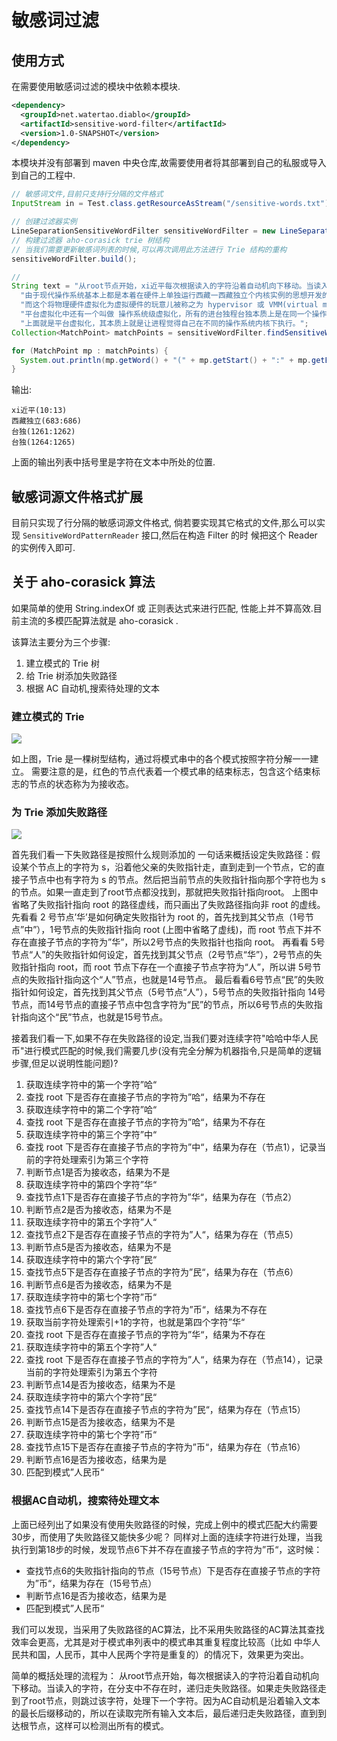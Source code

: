 # 敏感词过滤

## 使用方式
在需要使用敏感词过滤的模块中依赖本模块.
```xml
<dependency>
  <groupId>net.watertao.diablo</groupId>
  <artifactId>sensitive-word-filter</artifactId>
  <version>1.0-SNAPSHOT</version>
</dependency>
```
本模块并没有部署到 maven 中央仓库,故需要使用者将其部署到自己的私服或导入到自己的工程中.

```java
// 敏感词文件,目前只支持行分隔的文件格式
InputStream in = Test.class.getResourceAsStream("/sensitive-words.txt");

// 创建过滤器实例
LineSeparationSensitiveWordFilter sensitiveWordFilter = new LineSeparationSensitiveWordFilter(in, Charset.forName("UTF-8"));
// 构建过滤器 aho-corasick trie 树结构
// 当我们需要更新敏感词列表的时候,可以再次调用此方法进行 Trie 结构的重构
sensitiveWordFilter.build();

// 
String text = "从root节点开始，xi近平每次根据读入的字符沿着自动机向下移动。当读入的字符，在分支中不存在时，递归走失败路径。如果走失败路径走到了root节点，则跳过该字符，处理下一个字符。因为AC自动机是沿着输入文本的最长后缀移动的，所以在读取完所有输入文本后，最后递归走失败路径，直到到达根节点，这样可以检测出所有的模式。我们可以发现，当采用了失败路径的AC算法，比不采用失败路径的AC算法其查找效率会更高，尤其是对于模式串列表中的模式串其重复程度比较高（比如 中华人民共和国，人民币，其中人民两个字符是重复的）的情况下，效果更为突出。一句话来概括设定失败路径：假设某个节点上的字符为 s，沿着他父亲的失败指针走，直到走到一个节点，它的直接子节点中也有字符为 s 的节点。然后把当前节点的失败指针指向那个字符也为 s 的节点。如果一直走到了root节点都没找到，那就把失败指针指向root。我们来看看 平台虚拟化，平台虚拟化就是我们常见的 vmware workstation, vmware esx, virtualbox, xen 等，他们的特点都是通过在硬件上直接或间接运行多个操作系统来达到隔离的效果，因为大家都知道 应用程序本身是没有权限直接访问硬件的，CPU，内存以及其他IO设备，它们要访问这些资源必须调用操作系统内核所提供的所谓的 system call 界面，那么如果我们在硬件上坐两个操作系统，那么分别位于这两个操作系统之上的应用程序之间肯定是被隔离的了，当然前提是这两个操作系统本身之间是被隔离的。\n" +
  "由于现代操作系统基本上都是本着在硬件上单独运行西藏一西藏独立个内核实例的思想开发的，那么如何在不改动或尽量少改的情况下让现有操作系统可以在一个物理服务器上运行多个内核实例呢？ 答案就是将硬件虚拟化，并可以隔离切分为多个，让操作系统以为这些虚拟的硬件设备如同真正的设备，并能在此之上运行。\n" +
  "而这个将物理硬件虚拟化为虚拟硬件的玩意儿被称之为 hypervisor 或 VMM(virtual machine monitor)。hypervisor 虚拟化按照安装的分层位置可以分为两类，一类是如同操作系统一般，可以直接安装在硬件之上的，被称为 bare metal 落机虚拟机，一种是安装在操作系统之上的，被称之为 HOSTED 主机虚拟机。如果按照虚拟机的虚拟度，可分为 全虚拟化（虚拟机模拟了完整的底层硬件，包括 处理器，内存，时钟，外设等，这种模式下，guest os 无需任何修改即可安装，比较著名的有vmware workstation, virtual box, parallels），部分虚拟化（虚拟机只虚拟了部分硬件，因此 guest os 必须要做必要的修改才能安装运行），在实现虚拟化的时候，有些是采用了纯软件虚拟，有些则可借助硬件的虚拟化技术提高虚拟性能，比如 Intel-VT, AMD-V，这些都是芯片中的 chip-assist。\n" +
  "平台虚拟化中还有一个叫做 操作系统级虚拟化，所有的进台独程台独本质上是在同一个操作系统的实例中运行，内核通过创建多个虚拟的操作系统实例（内核和库）来隔离不同的进程，让这些进程互相之间不了解对方的存在，比较著名的有 Solaris Container OpenVZ等\n" +
  "上面就是平台虚拟化，其本质上就是让进程觉得自己在不同的操作系统内核下执行。";
Collection<MatchPoint> matchPoints = sensitiveWordFilter.findSensitiveWord(text);

for (MatchPoint mp : matchPoints) {
  System.out.println(mp.getWord() + "(" + mp.getStart() + ":" + mp.getEnd() + ")");
}
```
输出:
```
xi近平(10:13)
西藏独立(683:686)
台独(1261:1262)
台独(1264:1265)
```
上面的输出列表中括号里是字符在文本中所处的位置.

## 敏感词源文件格式扩展
目前只实现了行分隔的敏感词源文件格式, 倘若要实现其它格式的文件,那么可以实现 `SensitiveWordPatternReader` 接口,然后在构造 Filter 的时
候把这个 Reader 的实例传入即可.


## 关于 aho-corasick 算法
如果简单的使用 String.indexOf 或 正则表达式来进行匹配, 性能上并不算高效.目前主流的多模匹配算法就是 aho-corasick .

该算法主要分为三个步骤:
1. 建立模式的 Trie 树
2. 给 Trie 树添加失败路径
3. 根据 AC 自动机,搜索待处理的文本

### 建立模式的 Trie
![](assets/trie-1.png)

如上图，Trie 是一棵树型结构，通过将模式串中的各个模式按照字符分解一一建立。
需要注意的是，红色的节点代表着一个模式串的结束标志，包含这个结束标志的节点的状态称为为接收态。

### 为 Trie 添加失败路径
![](assets/trie-2.png)

首先我们看一下失败路径是按照什么规则添加的
一句话来概括设定失败路径：假设某个节点上的字符为 s，沿着他父亲的失败指针走，直到走到一个节点，它的直接子节点中也有字符为 s 的节点。然后把当前节点的失败指针指向那个字符也为 s 的节点。如果一直走到了root节点都没找到，那就把失败指针指向root。
上图中省略了失败指针指向 root 的路径虚线，而只画出了失败路径指向非 root 的虚线。
先看看 2 号节点’华’是如何确定失败指针为 root 的，首先找到其父节点（1号节点”中”），1号节点的失败指针指向 root (上图中省略了虚线)，而 root 节点下并不存在直接子节点的字符为”华”，所以2号节点的失败指针也指向 root。
再看看 5号节点“人”的失败指针如何设定，首先找到其父节点（2号节点“华”），2号节点的失败指针指向 root，而 root 节点下存在一个直接子节点字符为“人”，所以讲 5号节点的失败指针指向这个“人”节点，也就是14号节点。
最后看看6号节点“民”的失败指针如何设定，首先找到其父节点（5号节点“人”），5号节点的失败指针指向 14号节点，而14号节点的直接子节点中包含字符为“民”的节点，所以6号节点的失败指针指向这个“民”节点，也就是15号节点。

接着我们看一下,如果不存在失败路径的设定,当我们要对连续字符"哈哈中华人民币"进行模式匹配的时候,我们需要几步(没有完全分解为机器指令,只是简单的逻辑步骤,但足以说明性能问题)?
1. 获取连续字符中的第一个字符”哈“
2. 查找 root 下是否存在直接子节点的字符为”哈“，结果为不存在
3. 获取连续字符中的第二个字符”哈“
4. 查找 root 下是否存在直接子节点的字符为”哈“，结果为不存在
5. 获取连续字符中的第三个字符”中“
6. 查找 root 下是否存在直接子节点的字符为”中“，结果为存在（节点1），记录当前的字符处理索引为第三个字符
7. 判断节点1是否为接收态，结果为不是
8. 获取连续字符中的第四个字符”华“
9. 查找节点1下是否存在直接子节点的字符为”华“，结果为存在（节点2）
10. 判断节点2是否为接收态，结果为不是
11. 获取连续字符中的第五个字符”人“
12. 查找节点2下是否存在直接子节点的字符为”人“，结果为存在（节点5）
13. 判断节点5是否为接收态，结果为不是
14. 获取连续字符中的第六个字符”民“
15. 查找节点5下是否存在直接子节点的字符为”民“，结果为存在（节点6）
16. 判断节点6是否为接收态，结果为不是
17. 获取连续字符中的第七个字符”币“
18. 查找节点6下是否存在直接子节点的字符为”币“，结果为不存在
19. 获取当前字符处理索引+1的字符，也就是第四个字符”华“
20. 查找 root 下是否存在直接子节点的字符为”华“，结果为不存在
21. 获取连续字符中的第五个字符”人“
22. 查找 root 下是否存在直接子节点的字符为”人“，结果为存在（节点14），记录当前的字符处理索引为第五个字符
23. 判断节点14是否为接收态，结果为不是
24. 获取连续字符中的第六个字符”民“
25. 查找节点14下是否存在直接子节点的字符为”民“，结果为存在（节点15）
26. 判断节点15是否为接收态，结果为不是
27. 获取连续字符中的第七个字符”币“
28. 查找节点15下是否存在直接子节点的字符为”币“，结果为存在（节点16）
29. 判断节点16是否为接收态，结果为是
30. 匹配到模式”人民币“

### 根据AC自动机，搜索待处理文本
上面已经列出了如果没有使用失败路径的时候，完成上例中的模式匹配大约需要30步，而使用了失败路径又能快多少呢？
同样对上面的连续字符进行处理，当我执行到第18步的时候，发现节点6下并不存在直接子节点的字符为”币“，这时候：

- 查找节点6的失败指针指向的节点（15号节点）下是否存在直接子节点的字符为”币“，结果为存在（15号节点）
- 判断节点16是否为接收态，结果为是
- 匹配到模式”人民币“

我们可以发现，当采用了失败路径的AC算法，比不采用失败路径的AC算法其查找效率会更高，尤其是对于模式串列表中的模式串其重复程度比较高（比如 中华人民共和国，人民币，其中人民两个字符是重复的）的情况下，效果更为突出。

简单的概括处理的流程为：
从root节点开始，每次根据读入的字符沿着自动机向下移动。当读入的字符，在分支中不存在时，递归走失败路径。如果走失败路径走到了root节点，则跳过该字符，处理下一个字符。因为AC自动机是沿着输入文本的最长后缀移动的，所以在读取完所有输入文本后，最后递归走失败路径，直到到达根节点，这样可以检测出所有的模式。
